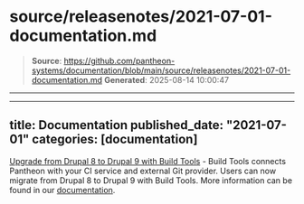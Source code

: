 # source/releasenotes/2021-07-01-documentation.md

> **Source**: https://github.com/pantheon-systems/documentation/blob/main/source/releasenotes/2021-07-01-documentation.md
> **Generated**: 2025-08-14 10:00:47

---

---
title: Documentation
published_date: "2021-07-01"
categories: [documentation]
---
[Upgrade from Drupal 8 to Drupal 9 with Build Tools](/guides/drupal-hosted-createbt) - Build Tools connects Pantheon with your CI service and external Git provider. Users can now migrate from Drupal 8 to Drupal 9 with Build Tools. More information can be found in our [documentation](/drupal-migration).

